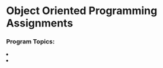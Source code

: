 <h1>Object Oriented Programming Assignments</h1>
<h3>Program Topics:</h3>
<li></li>
<li></li>
<br></br>
<br></br>
